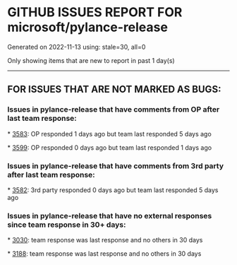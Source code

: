 
# GITHUB ISSUES REPORT FOR microsoft/pylance-release


Generated on 2022-11-13 using: stale=30, all=0


Only showing items that are new to report in past 1 day(s)


---

## FOR ISSUES THAT ARE NOT MARKED AS BUGS:


### Issues in pylance-release that have comments from OP after last team response:


\* [3583](https://github.com/microsoft/pylance-release/issues/3583 "Matplotlib 3D Syntax Incorrectly Highlighted"): OP responded 1 days ago but team last responded 5 days ago

\* [3599](https://github.com/microsoft/pylance-release/issues/3599 "How to prevent autocomplete of type hints"): OP responded 0 days ago but team last responded 1 days ago

### Issues in pylance-release that have comments from 3rd party after last team response:


\* [3582](https://github.com/microsoft/pylance-release/issues/3582 "Import &quot;PyQt5&quot; could not be resolved"): 3rd party responded 0 days ago but team last responded 5 days ago

### Issues in pylance-release that have no external responses since team response in 30+ days:


\* [3030](https://github.com/microsoft/pylance-release/issues/3030 "Type of &quot;bpy&quot; is unknown"): team response was last response and no others in 30 days

\* [3188](https://github.com/microsoft/pylance-release/issues/3188 "Intellisense is slow in remote devcontainer"): team response was last response and no others in 30 days
